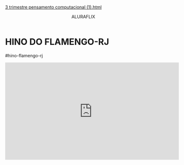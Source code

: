[3 trimestre pensamento computacional (1).html](https://github.com/user-attachments/files/22006145/3.trimestre.pensamento.computacional.1.html)
<body>


<header>ALURAFLIX</header>


<h1>HINO DO FLAMENGO-RJ</h1>
<p>#hino-flamengo-rj</p>


<iframe width="560" height="315" src="https://www.youtube.com/embed/Sx86-18V3m8?si=2zdXtysWk9i7TLk_" title="YouTube video player" frameborder="0" allow="accelerometer; autoplay; clipboard-write; encrypted-media; gyroscope; picture-in-picture; web-share" referrerpolicy="strict-origin-when-cross-origin" allowfullscreen></iframe>
